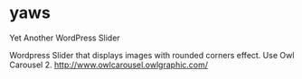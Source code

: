 # yaws
Yet Another WordPress Slider

Wordpress Slider that displays images with rounded corners effect. 
Use Owl Carousel 2. http://www.owlcarousel.owlgraphic.com/
